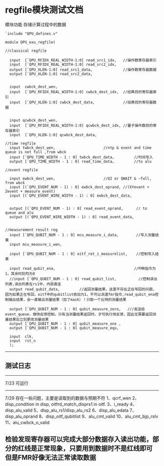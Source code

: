 regfile模块测试文档
===

模块功能
存储计算过程中的数据
```
`include "QPU_defines.v"

module QPU_exu_regfile(

//classical regfile

  input  [`QPU_RFIDX_REAL_WIDTH-1:0] read_src1_idx,   //操作数寄存器索引
  input  [`QPU_RFIDX_REAL_WIDTH-1:0] read_src2_idx,
  output [`QPU_XLEN-1:0] read_src1_data,              //操作数寄存器数据    
  output [`QPU_XLEN-1:0] read_src2_data,
  

  input  cwbck_dest_wen,                             
  input  [`QPU_RFIDX_REAL_WIDTH-1:0] cwbck_dest_idx,  //经典目的寄存器索引
  input  [`QPU_XLEN-1:0] cwbck_dest_data,             //经典目的寄存器数据


  input qcwbck_dest_wen,                          
  input  [`QPU_RFIDX_REAL_WIDTH-1:0] qcwbck_dest_idx, //量子操作数目的寄存器索引
  input  [`QPU_XLEN-1:0] qcwbck_dest_data,            

//time regfile
  input twbck_dest_wen,                      //ntp & event and time queue is not full ,from wbck
  input [`QPU_TIME_WIDTH - 1 : 0] twbck_dest_data,         //时间写入
  output [`QPU_TIME_WIDTH - 1 : 0] read_time_data,         //to alu

//event regfile
 
  input ewbck_dest_wen,                      //QI or QWAIT & ~full, from wbck
  input [(`QPU_EVENT_NUM - 1) : 0] ewbck_dest_oprand, //(XYevent + Zevent + measure_event)
  input [(`QPU_EVENT_WIRE_WIDTH - 1) : 0] ewbck_dest_data,
  

  output [(`QPU_EVENT_NUM - 1) : 0] read_event_oprand,      // to queue and alu
  output [(`QPU_EVENT_WIRE_WIDTH - 1) : 0] read_event_data,
  

//measurement result reg
  input [`QPU_QUBIT_NUM - 1 : 0] mcu_measure_i_data,        //写入测量结果
  input mcu_measure_i_wen,

  input [`QPU_QUBIT_NUM - 1 : 0] oitf_ret_i_measurelist,    //控制写入结果

  input read_qubit_ena,                                    //FMR指令为1，其余时刻均为0
  //input [`QPU_QUBIT_NUM - 1 : 0] read_qubit_list,          //控制读出列表,读出列表在rs1中，内部直连
  output read_qubit_data,         //返回测量结果，这里不存在正在写回的问题，因为如果正在写回，oitf中的qubitlist依旧为1，不可以派遣fmr指令,read_qubit_ena控制输出结果，会一直输出测量结果（加了mask）！只取一个比特的测量结果

  output [`QPU_QUBIT_NUM - 1 : 0] qubit_measure_zero,   ///发送给event_queue，做快反馈控制。只有当测量结果返回时，才可执行快反馈，因此无需要返回测量结果后立刻更改测量结果
  output [`QPU_QUBIT_NUM - 1 : 0] qubit_measure_one , 
  output [`QPU_QUBIT_NUM - 1 : 0] qubit_measure_equ,

  input  clk,
  input  rst_n
  );
```
---



测试日志
---
----------------
7/23
可运行

----------------
7/29
存在一些问题，主要是读取到的数据与预期不符
1、qcrf_wen 
2、disp_condition in disp, oitfrd_match_disprs1 in oitf.
3、i_ready
4、disp_alu_valid
5、disp_alu_rs1/disp_alu_rs2
6、disp_alu_edata
7、disp_alu_oprand
8、disp_oitf_qubitlist
9、alu_cmt_valid
10、alu_cmt_bjp_rslv
11、alu_cwbck_o_valid

检验发现寄存器可以完成大部分数据存入读出功能，部分的红线是正常现象，只要用到数据时不是红线即可
但是FMR好像无法正常读取数据
----------------